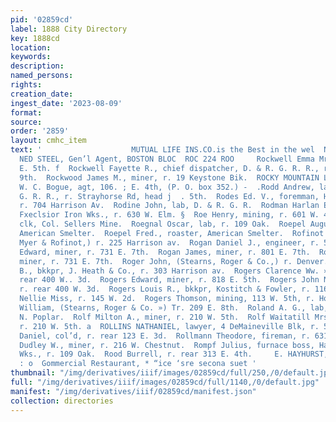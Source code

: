 ```yaml
---
pid: '02859cd'
label: 1888 City Directory
key: 1888cd
location: 
keywords: 
description: 
named_persons: 
rights: 
creation_date: 
ingest_date: '2023-08-09'
format: 
source: 
order: '2859'
layout: cmhc_item
text: '                    MUTUAL LIFE INS.CO.is the Best in the wel  Northwestern
  NED STEEL, Gen’l Agent, BOSTON BLOC  ROC 224 ROO     Rockwell Emma Mrs., r. 133
  E. 5th. f  Rockwell Fayette R., chief dispatcher, D. & R. G. R. R., r. 206 | j E.
  9th.  Rockwood James M., miner, r. 19 Keystone Bik.  ROCKY MOUNTAIN LUBRICANT co.,
  W. C. Bogue, agt, 106. ; E. 4th, (P. O. box 352.) -  .Rodd Andrew, lab, D. & R.
  G. R. R., r. Strayhorse Rd, head j  . 5th.  Rodes Ed. V., foremman, Hose No. ee
  r. 704 Harrison Av.  Rodine John, lab, D. & R. G. R.  Rodman Harlan E. » helper,
  Fxeclsior Iron Wks., r. 630 W. Elm. §  Roe Henry, mining, r. 601 W. 4th.  Roe W.L.,
  clk, Col. Sellers Mine.  Roegnal Oscar, lab, r. 109 Oak.  Roepel August, roaster,
  American Smelter.  Roepel Fred., roaster, American Smelter.  Rofinot Joseph, (Van
  Myer & Rofinot,) r. 225 Harrison av.  Rogan Daniel J., engineer, r. 510 N. Hemlock.  Rogan
  Edward, miner, r. 731 E. 7th.  Rogan James, miner, r. 801 E. 7th.  Rogan Patrick,
  miner, r. 731 E. 7th.  Roger John, (Stearns, Roger & Co.,) r. Denver.  Rogers Charles
  B., bkkpr, J. Heath & Co., r. 303 Harrison av.  Rogers Clarence Ww. » Mining,.r.
  rear 400 W.. 3d.  Rogers Edward, miner, r. 818 E. 5th.  Rogers John N. T., carpenter,
  r. rear 400 W. 3d.  Rogers Louis R., bkkpr, Kostitch & Fowler, r. 116 W. 6th.  Rogers
  Nellie Miss, r. 145 W. 2d.  Rogers Thomson, mining, 113 W. 5th, r. Hotel Kitchen.  Rogers
  William, (Stearns, Roger & Co. ») Tr. 209 E. 8th.  Roland A. G., lab, bds. 1311
  N. Poplar.  Rolf Milton A., miner, r. 210 W. 5th.  Rolf Waitatill Mrs., dressmkr,
  r. 210 W. 5th. a  ROLLINS NATHANIEL, lawyer, 4 DeMaineville Blk, r. 506" ;  3d.  Rollison
  Daniel, col’d, r. rear 123 E. 3d.  Rollmann Theodore, fireman, r. 631 E. 8th.  Rollo
  Dudley W., miner, r. 216 W. Chestnut.  Rompf Julius, furnace boss, Harrison Red.
  Wks., r. 109 Oak.  Rood Burrell, r. rear 313 E. 4th.     E. HAYHURST, Proprietor,
  : o  Gommercial Restaurant, * “ice ‘sre secona suet '
thumbnail: "/img/derivatives/iiif/images/02859cd/full/250,/0/default.jpg"
full: "/img/derivatives/iiif/images/02859cd/full/1140,/0/default.jpg"
manifest: "/img/derivatives/iiif/02859cd/manifest.json"
collection: directories
---
```


